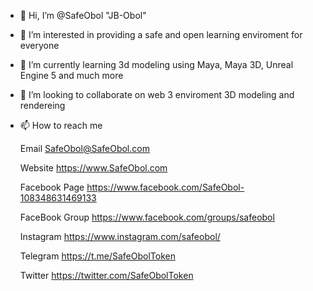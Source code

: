 - 👋 Hi, I’m @SafeObol "JB-Obol" 
- 👀 I’m interested in providing a safe and open learning enviroment for everyone
- 🌱 I’m currently learning 3d modeling using Maya, Maya 3D, Unreal Engine 5 and much more 
- 💞️ I’m looking to collaborate on web 3 enviroment 3D modeling and rendereing 
- 📫 How to reach me 
 
  Email
  SafeObol@SafeObol.com

  Website
  https://www.SafeObol.com

  Facebook Page
  https://www.facebook.com/SafeObol-108348631469133
  
  FaceBook Group
  https://www.facebook.com/groups/safeobol

  Instagram
  https://www.instagram.com/safeobol/

  Telegram
  https://t.me/SafeObolToken

  Twitter
  https://twitter.com/SafeObolToken


<!---
SafeObol/SafeObol is a ✨ special ✨ repository because its `README.md` (this file) appears on your GitHub profile.
You can click the Preview link to take a look at your changes.
--->
